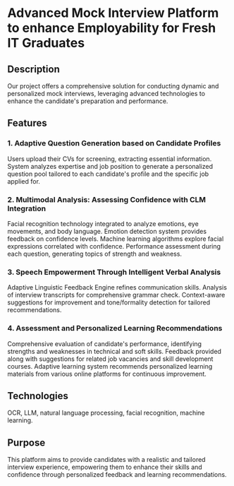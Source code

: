# Advanced Mock Interview Platform to enhance Employability for Fresh IT Graduates

## Description
Our project offers a comprehensive solution for conducting dynamic and personalized mock interviews, leveraging advanced technologies to enhance the candidate's preparation and performance.

## Features
### 1. Adaptive Question Generation based on Candidate Profiles
Users upload their CVs for screening, extracting essential information.
System analyzes expertise and job position to generate a personalized question pool tailored to each candidate's profile and the specific job applied for.
### 2. Multimodal Analysis: Assessing Confidence with CLM Integration
Facial recognition technology integrated to analyze emotions, eye movements, and body language.
Emotion detection system provides feedback on confidence levels.
Machine learning algorithms explore facial expressions correlated with confidence.
Performance assessment during each question, generating topics of strength and weakness.
### 3. Speech Empowerment Through Intelligent Verbal Analysis
Adaptive Linguistic Feedback Engine refines communication skills.
Analysis of interview transcripts for comprehensive grammar check.
Context-aware suggestions for improvement and tone/formality detection for tailored recommendations.
### 4. Assessment and Personalized Learning Recommendations
Comprehensive evaluation of candidate's performance, identifying strengths and weaknesses in technical and soft skills.
Feedback provided along with suggestions for related job vacancies and skill development courses.
Adaptive learning system recommends personalized learning materials from various online platforms for continuous improvement.


## Technologies
OCR, LLM, natural language processing, facial recognition, machine learning.

## Purpose
This platform aims to provide candidates with a realistic and tailored interview experience, empowering them to enhance their skills and confidence through personalized feedback and learning recommendations.
